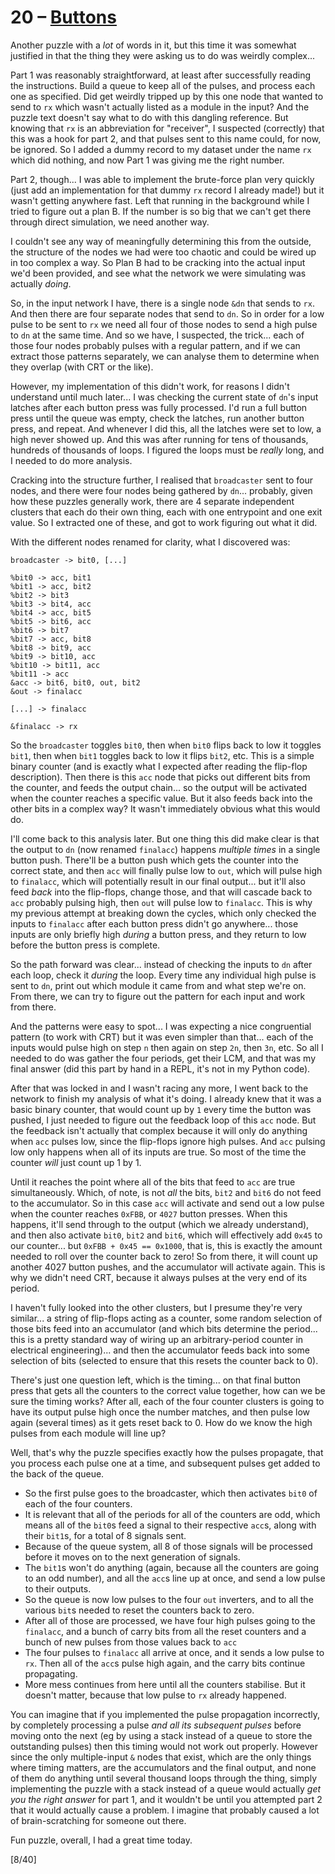 # 20 &ndash; [Buttons](https://www.youtube.com/watch?v=l6acFNPJJXQ)
Another puzzle with a _lot_ of words in it, but this time it was somewhat justified in that the thing they were asking us to do was weirdly complex...

Part 1 was reasonably straightforward, at least after successfully reading the instructions. Build a queue to keep all of the pulses, and process each one as specified. Did get weirdly tripped up by this one node that wanted to send to `rx` which wasn't actually listed as a module in the input? And the puzzle text doesn't say what to do with this dangling reference. But knowing that `rx` is an abbreviation for "receiver", I suspected (correctly) that this was a hook for part 2, and that pulses sent to this name could, for now, be ignored. So I added a dummy record to my dataset under the name `rx` which did nothing, and now Part 1 was giving me the right number.

Part 2, though... I was able to implement the brute-force plan very quickly (just add an implementation for that dummy `rx` record I already made!) but it wasn't getting anywhere fast. Left that running in the background while I tried to figure out a plan B. If the number is so big that we can't get there through direct simulation, we need another way.

I couldn't see any way of meaningfully determining this from the outside, the structure of the nodes we had were too chaotic and could be wired up in too complex a way. So Plan B had to be cracking into the actual input we'd been provided, and see what the network we were simulating was actually _doing_.

So, in the input network I have, there is a single node `&dn` that sends to `rx`. And then there are four separate nodes that send to `dn`. So in order for a low pulse to be sent to `rx` we need all four of those nodes to send a high pulse to `dn` at the same time. And so we have, I suspected, the trick... each of those four nodes probably pulses with a regular pattern, and if we can extract those patterns separately, we can analyse them to determine when they overlap (with CRT or the like).

However, my implementation of this didn't work, for reasons I didn't understand until much later... I was checking the current state of `dn`'s input latches after each button press was fully processed. I'd run a full button press until the queue was empty, check the latches, run another button press, and repeat. And whenever I did this, all the latches were set to low, a high never showed up. And this was after running for tens of thousands, hundreds of thousands of loops. I figured the loops must be _really_ long, and I needed to do more analysis.

Cracking into the structure further, I realised that `broadcaster` sent to four nodes, and there were four nodes being gathered by `dn`... probably, given how these puzzles generally work, there are 4 separate independent clusters that each do their own thing, each with one entrypoint and one exit value. So I extracted one of these, and got to work figuring out what it did.

With the different nodes renamed for clarity, what I discovered was:
```
broadcaster -> bit0, [...]

%bit0 -> acc, bit1
%bit1 -> acc, bit2
%bit2 -> bit3
%bit3 -> bit4, acc
%bit4 -> acc, bit5
%bit5 -> bit6, acc
%bit6 -> bit7
%bit7 -> acc, bit8
%bit8 -> bit9, acc
%bit9 -> bit10, acc
%bit10 -> bit11, acc
%bit11 -> acc
&acc -> bit6, bit0, out, bit2
&out -> finalacc

[...] -> finalacc

&finalacc -> rx
```
So the `broadcaster` toggles `bit0`, then when `bit0` flips back to low it toggles `bit1`, then when `bit1` toggles back to low it flips `bit2`, etc. This is a simple binary counter (and is exactly what I expected after reading the flip-flop description). Then there is this `acc` node that picks out different bits from the counter, and feeds the output chain... so the output will be activated when the counter reaches a specific value. But it also feeds back into the other bits in a complex way? It wasn't immediately obvious what this would do.

I'll come back to this analysis later. But one thing this did make clear is that the output to `dn` (now renamed `finalacc`) happens _multiple times_ in a single button push. There'll be a button push which gets the counter into the correct state, and then `acc` will finally pulse low to `out`, which will pulse high to `finalacc`, which will potentially result in our final output... but it'll also feed _back_ into the flip-flops, change those, and that will cascade back to `acc` probably pulsing high, then `out` will pulse low to `finalacc`. This is why my previous attempt at breaking down the cycles, which only checked the inputs to `finalacc` after each button press didn't go anywhere... those inputs are only briefly high _during_ a button press, and they return to low before the button press is complete.

So the path forward was clear... instead of checking the inputs to `dn` after each loop, check it _during_ the loop. Every time any individual high pulse is sent to `dn`, print out which module it came from and what step we're on. From there, we can try to figure out the pattern for each input and work from there.

And the patterns were easy to spot... I was expecting a nice congruential pattern (to work with CRT) but it was even simpler than that... each of the inputs would pulse high on step `n` then again on step `2n`, then `3n`, etc. So all I needed to do was gather the four periods, get their LCM, and that was my final answer (did this part by hand in a REPL, it's not in my Python code).

After that was locked in and I wasn't racing any more, I went back to the network to finish my analysis of what it's doing. I already knew that it was a basic binary counter, that would count up by `1` every time the button was pushed, I just needed to figure out the feedback loop of this `acc` node. But the feedback isn't actually that complex because it will only do anything when `acc` pulses low, since the flip-flops ignore high pulses. And `acc` pulsing low only happens when all of its inputs are true. So most of the time the counter _will_ just count up 1 by 1.

Until it reaches the point where all of the bits that feed to `acc` are true simultaneously. Which, of note, is not _all_ the bits, `bit2` and `bit6` do not feed to the accumulator. So in this case `acc` will activate and send out a low pulse when the counter reaches `0xFBB`, or `4027` button presses. When this happens, it'll send through to the output (which we already understand), and then also activate `bit0`, `bit2` and `bit6`, which will effectively add `0x45` to our counter... but `0xFBB + 0x45 == 0x1000`, that is, this is exactly the amount needed to roll over the counter back to zero! So from there, it will count up another 4027 button pushes, and the accumulator will activate again. This is why we didn't need CRT, because it always pulses at the very end of its period.

I haven't fully looked into the other clusters, but I presume they're very similar... a string of flip-flops acting as a counter, some random selection of those bits feed into an accumulator (and which bits determine the period... this is a pretty standard way of wiring up an arbitrary-period counter in electrical engineering)... and then the accumulator feeds back into some selection of bits (selected to ensure that this resets the counter back to 0).

There's just one question left, which is the timing... on that final button press that gets all the counters to the correct value together, how can we be sure the timing works? After all, each of the four counter clusters is going to have its output pulse high once the number matches, and then pulse low again (several times) as it gets reset back to 0. How do we know the high pulses from each module will line up?

Well, that's why the puzzle specifies exactly how the pulses propagate, that you process each pulse one at a time, and subsequent pulses get added to the back of the queue.
* So the first pulse goes to the broadcaster, which then activates `bit0` of each of the four counters.
* It is relevant that all of the periods for all of the counters are odd, which means all of the `bit0`s feed a signal to their respective `acc`s, along with their `bit1`s, for a total of 8 signals sent.
* Because of the queue system, all 8 of those signals will be processed before it moves on to the next generation of signals.
* The `bit1`s won't do anything (again, because all the counters are going to an odd number), and all the `acc`s line up at once, and send a low pulse to their outputs.
* So the queue is now low pulses to the four `out` inverters, and to all the various `bit`s needed to reset the counters back to zero.
* After all of those are processed, we have four high pulses going to the `finalacc`, and a bunch of carry bits from all the reset counters and a bunch of new pulses from those values back to `acc`
* The four pulses to `finalacc` all arrive at once, and it sends a low pulse to `rx`. Then all of the `acc`s pulse high again, and the carry bits continue propagating.
* More mess continues from here until all the counters stabilise. But it doesn't matter, because that low pulse to `rx` already happened.

You can imagine that if you implemented the pulse propagation incorrectly, by completely processing a pulse _and all its subsequent pulses_ before moving onto the next (eg by using a stack instead of a queue to store the outstanding pulses) then this timing would not work out properly. However since the only multiple-input `&` nodes that exist, which are the only things where timing matters, are the accumulators and the final output, and none of them do anything until several thousand loops through the thing, simply implementing the puzzle with a stack instead of a queue would actually _get you the right answer_ for part 1, and it wouldn't be until you attempted part 2 that it would actually cause a problem. I imagine that probably caused a lot of brain-scratching for someone out there.

Fun puzzle, overall, I had a great time today.

[8/40]
